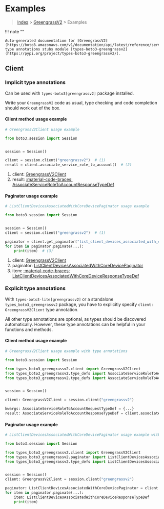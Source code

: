 # Examples

> [Index](../README.md) > [GreengrassV2](./README.md) > Examples

!!! note ""

    Auto-generated documentation for [GreengrassV2](https://boto3.amazonaws.com/v1/documentation/api/latest/reference/services/greengrassv2.html#greengrassv2)
    type annotations stubs module [types-boto3-greengrassv2](https://pypi.org/project/types-boto3-greengrassv2/).

## Client

### Implicit type annotations

Can be used with `types-boto3[greengrassv2]` package installed.

Write your `GreengrassV2` code as usual,
type checking and code completion should work out of the box.


#### Client method usage example

```python
# GreengrassV2Client usage example

from boto3.session import Session


session = Session()

client = session.client("greengrassv2")  # (1)
result = client.associate_service_role_to_account()  # (2)
```

1. client: [GreengrassV2Client](./client.md)
2. result: [:material-code-braces: AssociateServiceRoleToAccountResponseTypeDef](./type_defs.md#associateserviceroletoaccountresponsetypedef)



#### Paginator usage example

```python
# ListClientDevicesAssociatedWithCoreDevicePaginator usage example

from boto3.session import Session


session = Session()
client = session.client("greengrassv2")  # (1)

paginator = client.get_paginator("list_client_devices_associated_with_core_device")  # (2)
for item in paginator.paginate(...):
    print(item)  # (3)
```

1. client: [GreengrassV2Client](./client.md)
2. paginator: [ListClientDevicesAssociatedWithCoreDevicePaginator](./paginators.md#listclientdevicesassociatedwithcoredevicepaginator)
3. item: [:material-code-braces: ListClientDevicesAssociatedWithCoreDeviceResponseTypeDef](./type_defs.md#listclientdevicesassociatedwithcoredeviceresponsetypedef)




### Explicit type annotations

With `types-boto3-lite[greengrassv2]`
or a standalone `types_boto3_greengrassv2` package, you have to explicitly specify `client: GreengrassV2Client` type annotation.

All other type annotations are optional, as types should be discovered automatically.
However, these type annotations can be helpful in your functions and methods.


#### Client method usage example

```python
# GreengrassV2Client usage example with type annotations

from boto3.session import Session

from types_boto3_greengrassv2.client import GreengrassV2Client
from types_boto3_greengrassv2.type_defs import AssociateServiceRoleToAccountResponseTypeDef
from types_boto3_greengrassv2.type_defs import AssociateServiceRoleToAccountRequestTypeDef


session = Session()

client: GreengrassV2Client = session.client("greengrassv2")

kwargs: AssociateServiceRoleToAccountRequestTypeDef = {...}
result: AssociateServiceRoleToAccountResponseTypeDef = client.associate_service_role_to_account(**kwargs)
```



#### Paginator usage example

```python
# ListClientDevicesAssociatedWithCoreDevicePaginator usage example with type annotations

from boto3.session import Session

from types_boto3_greengrassv2.client import GreengrassV2Client
from types_boto3_greengrassv2.paginator import ListClientDevicesAssociatedWithCoreDevicePaginator
from types_boto3_greengrassv2.type_defs import ListClientDevicesAssociatedWithCoreDeviceResponseTypeDef


session = Session()
client: GreengrassV2Client = session.client("greengrassv2")

paginator: ListClientDevicesAssociatedWithCoreDevicePaginator = client.get_paginator("list_client_devices_associated_with_core_device")
for item in paginator.paginate(...):
    item: ListClientDevicesAssociatedWithCoreDeviceResponseTypeDef
    print(item)
```




